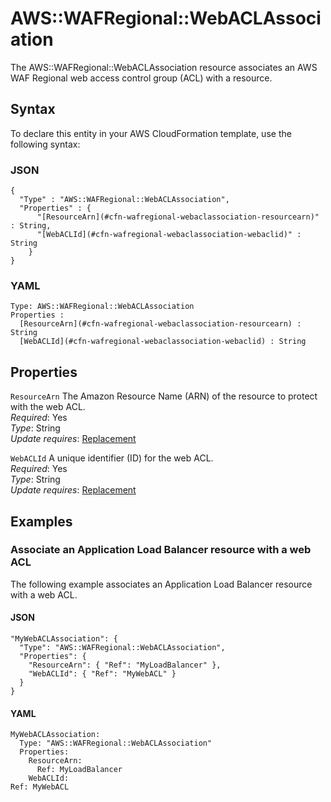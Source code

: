 # AWS::WAFRegional::WebACLAssociation<a name="aws-resource-wafregional-webaclassociation"></a>

The AWS::WAFRegional::WebACLAssociation resource associates an AWS WAF Regional web access control group \(ACL\) with a resource\.

## Syntax<a name="aws-resource-wafregional-webaclassociation-syntax"></a>

To declare this entity in your AWS CloudFormation template, use the following syntax:

### JSON<a name="aws-resource-wafregional-webaclassociation-syntax.json"></a>

```
{
  "Type" : "AWS::WAFRegional::WebACLAssociation",
  "Properties" : {
      "[ResourceArn](#cfn-wafregional-webaclassociation-resourcearn)" : String,
      "[WebACLId](#cfn-wafregional-webaclassociation-webaclid)" : String
    }
}
```

### YAML<a name="aws-resource-wafregional-webaclassociation-syntax.yaml"></a>

```
Type: AWS::WAFRegional::WebACLAssociation
Properties : 
﻿  [ResourceArn](#cfn-wafregional-webaclassociation-resourcearn) : String
﻿  [WebACLId](#cfn-wafregional-webaclassociation-webaclid) : String
```

## Properties<a name="aws-resource-wafregional-webaclassociation-properties"></a>

`ResourceArn`  <a name="cfn-wafregional-webaclassociation-resourcearn"></a>
The Amazon Resource Name \(ARN\) of the resource to protect with the web ACL\.  
*Required*: Yes  
*Type*: String  
*Update requires*: [Replacement](https://docs.aws.amazon.com/AWSCloudFormation/latest/UserGuide/using-cfn-updating-stacks-update-behaviors.html#update-replacement)

`WebACLId`  <a name="cfn-wafregional-webaclassociation-webaclid"></a>
A unique identifier \(ID\) for the web ACL\.  
*Required*: Yes  
*Type*: String  
*Update requires*: [Replacement](https://docs.aws.amazon.com/AWSCloudFormation/latest/UserGuide/using-cfn-updating-stacks-update-behaviors.html#update-replacement)

## Examples<a name="aws-resource-wafregional-webaclassociation--examples"></a>

### Associate an Application Load Balancer resource with a web ACL<a name="aws-resource-wafregional-webaclassociation--examples--Associate_an_Application_Load_Balancer_resource_with_a_web_ACL"></a>

The following example associates an Application Load Balancer resource with a web ACL\.

#### JSON<a name="aws-resource-wafregional-webaclassociation--examples--Associate_an_Application_Load_Balancer_resource_with_a_web_ACL--json"></a>

```
"MyWebACLAssociation": {
  "Type": "AWS::WAFRegional::WebACLAssociation",
  "Properties": {
    "ResourceArn": { "Ref": "MyLoadBalancer" },
    "WebACLId": { "Ref": "MyWebACL" }
  }
}
```

#### YAML<a name="aws-resource-wafregional-webaclassociation--examples--Associate_an_Application_Load_Balancer_resource_with_a_web_ACL--yaml"></a>

```
MyWebACLAssociation:
  Type: "AWS::WAFRegional::WebACLAssociation"
  Properties:
    ResourceArn:
      Ref: MyLoadBalancer
    WebACLId:
Ref: MyWebACL
```